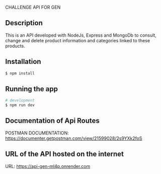 <p align="center">

CHALLENGE API FOR GEN

</p>

<p align="center"></p>
<p align="center">

</p>

## Description

This is an API developed with NodeJs, Express and MongoDb to consult, change and delete product information and categories linked to these products.

## Installation

```bash
$ npm install

```

## Running the app

```bash
# development
$ npm run dev

```
## Documentation of Api Routes

POSTMAN DOCUMENTATION: https://documenter.getpostman.com/view/21599028/2s9YXk2foS


## URL of the API hosted on the internet

URL: https://api-gen-ml4p.onrender.com
